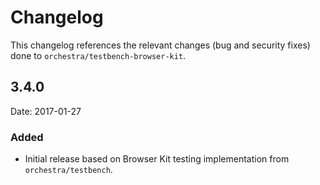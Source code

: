 # Changelog

This changelog references the relevant changes (bug and security fixes) done to `orchestra/testbench-browser-kit`.

## 3.4.0

Date: 2017-01-27

### Added

* Initial release based on Browser Kit testing implementation from `orchestra/testbench`.
